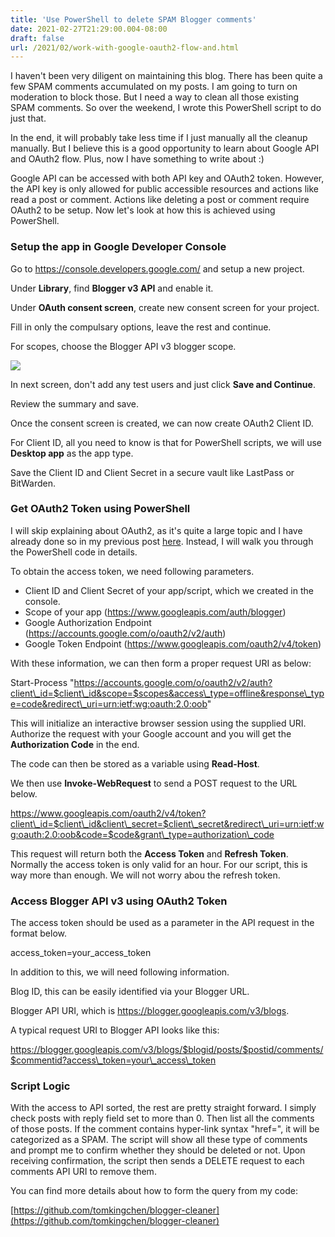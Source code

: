 ```yaml
---
title: 'Use PowerShell to delete SPAM Blogger comments'
date: 2021-02-27T21:29:00.004-08:00
draft: false
url: /2021/02/work-with-google-oauth2-flow-and.html
---
```


I haven't been very diligent on maintaining this blog. There has been quite a few SPAM comments accumulated on my posts. I am going to turn on moderation to block those. But I need a way to clean all those existing SPAM comments. So over the weekend, I wrote this PowerShell script to do just that. 

In the end, it will probably take less time if I just manually all the cleanup manually. But I believe this is a good opportunity to learn about Google API and OAuth2 flow. Plus, now I have something to write about :)

Google API can be accessed with both API key and OAuth2 token. However, the API key is only allowed for public accessible resources and actions like read a post or comment. Actions like deleting a post or comment require OAuth2 to be setup. Now let's look at how this is achieved using PowerShell.

### **Setup the app in Google Developer Console**

Go to https://console.developers.google.com/ and setup a new project.

Under **Library**, find **Blogger v3 API** and enable it.

Under **OAuth consent screen**, create new consent screen for your project. 

Fill in only the compulsary options, leave the rest and continue.

For scopes, choose the Blogger API v3 blogger scope.

[![](https://1.bp.blogspot.com/-yJf9SHvViB4/YDseOaH0PTI/AAAAAAAAKzA/_bz5Zs1MCk8uxWQLKkS-UqZ13A8M92csgCLcBGAsYHQ/s320/image.png)](https://1.bp.blogspot.com/-yJf9SHvViB4/YDseOaH0PTI/AAAAAAAAKzA/_bz5Zs1MCk8uxWQLKkS-UqZ13A8M92csgCLcBGAsYHQ/s480/image.png)

  

  

  

  

  

In next screen, don't add any test users and just click **Save and Continue**.

Review the summary and save.

Once the consent screen is created, we can now create OAuth2 Client ID.

For Client ID, all you need to know is that for PowerShell scripts, we will use **Desktop app** as the app type.

Save the Client ID and Client Secret in a secure vault like LastPass or BitWarden.

### Get OAuth2 Token using PowerShell

I will skip explaining about OAuth2, as it's quite a large topic and I have already done so in my previous post [here](https://www.tomking.xyz/2018/11/understand-oauth-and-open-id-connect.html). Instead, I will walk you through the PowerShell code in details.

To obtain the access token, we need following parameters.

*   Client ID and Client Secret of your app/script, which we created in the console.
*   Scope of your app (https://www.googleapis.com/auth/blogger)
*   Google Authorization Endpoint (https://accounts.google.com/o/oauth2/v2/auth)
*   Google Token Endpoint (https://www.googleapis.com/oauth2/v4/token)

With these information, we can then form a proper request URI as below:

Start-Process "https://accounts.google.com/o/oauth2/v2/auth?client\_id=$client\_id&scope=$scopes&access\_type=offline&response\_type=code&redirect\_uri=urn:ietf:wg:oauth:2.0:oob"

This will initialize an interactive browser session using the supplied URI. Authorize the request with your Google account and you will get the **Authorization Code** in the end.

The code can then be stored as a variable using **Read-Host**.

We then use **Invoke-WebRequest** to send a POST request to the URL below. 

https://www.googleapis.com/oauth2/v4/token?client\_id=$client\_id&client\_secret=$client\_secret&redirect\_uri=urn:ietf:wg:oauth:2.0:oob&code=$code&grant\_type=authorization\_code

This request will return both the **Access Token** and **Refresh Token**. Normally the access token is only valid for an hour. For our script, this is way more than enough. We will not worry abou the refresh token.

### Access Blogger API v3 using OAuth2 Token

The access token should be used as a parameter in the API request in the format below.

access\_token=your\_access\_token

In addition to this, we will need following information.

Blog ID, this can be easily identified via your Blogger URL.

Blogger API URI, which is https://blogger.googleapis.com/v3/blogs.

A typical request URI to Blogger API looks like this:

https://blogger.googleapis.com/v3/blogs/$blogid/posts/$postid/comments/$commentid?access\_token=your\_access\_token

### Script Logic

With the access to API sorted, the rest are pretty straight forward. I simply check posts with reply field set to more than 0. Then list all the comments of those posts. If the comment contains hyper-link syntax "href=", it will be categorized as a SPAM. The script will show all these type of comments and prompt me to confirm whether they should be deleted or not. Upon receiving confirmation, the script then sends a DELETE request to each comments API URI to remove them.

You can find more details about how to form the query from my code:

[https://github.com/tomkingchen/blogger-cleaner](https://github.com/tomkingchen/blogger-cleaner)